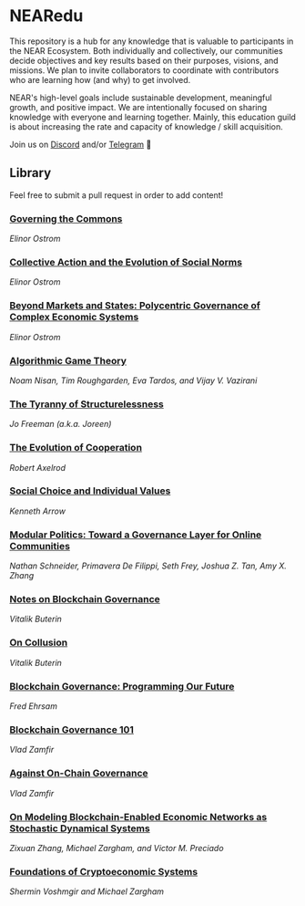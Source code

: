 # NEARedu

This repository is a hub for any knowledge that is valuable to participants in the NEAR Ecosystem. Both individually and collectively, our communities decide objectives and key results based on their purposes, visions, and missions. We plan to invite collaborators to coordinate with contributors who are learning how (and why) to get involved.

NEAR's high-level goals include sustainable development, meaningful growth, and positive impact. We are intentionally focused on sharing knowledge with everyone and learning together. Mainly, this education guild is about increasing the rate and capacity of knowledge / skill acquisition.

Join us on [Discord](https://discord.gg/khhupqaC9q) and/or [Telegram](https://t.me/NEARedu) 🙂

## Library

Feel free to submit a pull request in order to add content!


### [Governing the Commons](https://wtf.tw/ref/ostrom_1990.pdf)

*Elinor Ostrom*

### [Collective Action and the Evolution of Social Norms](https://pubs.aeaweb.org/doi/pdfplus/10.1257/jep.14.3.137)

*Elinor Ostrom*

### [Beyond Markets and States: Polycentric Governance of Complex Economic Systems](https://www.nobelprize.org/uploads/2018/06/ostrom_lecture.pdf)

*Elinor Ostrom*


### [Algorithmic Game Theory](https://www.cs.cmu.edu/~sandholm/cs15-892F13/algorithmic-game-theory.pdf)

*Noam Nisan, Tim Roughgarden, Eva Tardos, and Vijay V. Vazirani*


### [The Tyranny of Structurelessness](https://www.jofreeman.com/joreen/tyranny.htm)

*Jo Freeman (a.k.a. Joreen)*


### [The Evolution of Cooperation](https://ee.stanford.edu/~hellman/Breakthrough/book/pdfs/axelrod.pdf)

*Robert Axelrod*


### [Social Choice and Individual Values](https://cowles.yale.edu/sites/default/files/files/pub/mon/m12-all.pdf)

*Kenneth Arrow*


### [Modular Politics: Toward a Governance Layer for Online Communities](https://arxiv.org/abs/2005.13701)

*Nathan Schneider, Primavera De Filippi, Seth Frey, Joshua Z. Tan, Amy X. Zhang*


### [Notes on Blockchain Governance](https://vitalik.ca/general/2017/12/17/voting.html)

*Vitalik Buterin*

### [On Collusion](https://vitalik.ca/general/2019/04/03/collusion.html)

*Vitalik Buterin*


### [Blockchain Governance: Programming Our Future](https://medium.com/@FEhrsam/blockchain-governance-programming-our-future-c3bfe30f2d74)

*Fred Ehrsam*


### [Blockchain Governance 101](https://blog.goodaudience.com/blockchain-governance-101-eea5201d7992)

*Vlad Zamfir*

### [Against On-Chain Governance](https://medium.com/@Vlad_Zamfir/against-on-chain-governance-a4ceacd040ca)

*Vlad Zamfir*


### [On Modeling Blockchain-Enabled Economic Networks as Stochastic Dynamical Systems](https://appliednetsci.springeropen.com/articles/10.1007/s41109-020-0254-9)

*Zixuan Zhang, Michael Zargham, and Victor M. Preciado*


### [Foundations of Cryptoeconomic Systems](https://assets.pubpub.org/sy02t720/31581340240758.pdf)

*Shermin Voshmgir and Michael Zargham*
